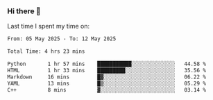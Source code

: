 ### Hi there 👋

<!--
**Grav1tum/Grav1tum** is a ✨ _special_ ✨ repository because its `README.md` (this file) appears on your GitHub profile.

Here are some ideas to get you started:

- 🔭 I’m currently working on ...
- 🌱 I’m currently learning ...
- 👯 I’m looking to collaborate on ...
- 🤔 I’m looking for help with ...
- 💬 Ask me about ...
- 📫 How to reach me: ...
- 😄 Pronouns: ...
- ⚡ Fun fact: ...
-->
Last time I spent my time on:
<!--START_SECTION:waka-->

```txt
From: 05 May 2025 - To: 12 May 2025

Total Time: 4 hrs 23 mins

Python       1 hr 57 mins    ███████████░░░░░░░░░░░░░░   44.58 %
HTML         1 hr 33 mins    █████████░░░░░░░░░░░░░░░░   35.56 %
Markdown     16 mins         █▓░░░░░░░░░░░░░░░░░░░░░░░   06.22 %
YAML         13 mins         █▒░░░░░░░░░░░░░░░░░░░░░░░   05.29 %
C++          8 mins          ▓░░░░░░░░░░░░░░░░░░░░░░░░   03.14 %
```

<!--END_SECTION:waka-->
